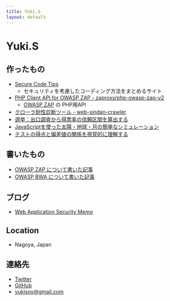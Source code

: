 ```yaml
---
title: Yuki.S
layout: default
---
```



Yuki.S
====

<div class="index" markdown="1">

作ったもの
----

- [Secure Code Tips](http://code4sec.com)
    - セキュリティを考慮したコーディング方法をまとめるサイト
- [PHP Client API for OWASP ZAP - zaproxy/php-owasp-zap-v2](https://packagist.org/packages/zaproxy/php-owasp-zap-v2)
    - [OWASP ZAP](https://www.owasp.org/index.php/OWASP_Zed_Attack_Proxy_Project) の PHP用API
- [クローラ耐性診断ツール - web-sindan-crawler](https://github.com/yukisov/web-sindan-crawler)
- [選挙：出口調査から得票率の信頼区間を算出する](http://misc.pupha.net/confidence_interval.html)
- [JavaScriptを使った太陽・地球・月の簡単なシミュレーション](http://misc.pupha.net/sun_earth_moon/)
- [テストの得点と偏差値の関係を視覚的に理解する](http://misc.pupha.net/deviation_simulation/)

書いたもの
----

- [OWASP ZAP について書いた記事](http://www.pupha.net/owasp-zap/)
- [OWASP BWA について書いた記事](http://www.pupha.net/owasp-bwa/)


ブログ
----

- [Web Application Security Memo](http://www.pupha.net/)


Location
----

- Nagoya, Japan


連絡先
----



-  <a href="https://twitter.com/yukisov" target="_blank"><i class="fa fa-twitter"></i> Twitter</a><br/>
-  <a href="https://github.com/yukisov" target="_blank"><i class="fa fa-github"></i> GitHub</a><br/>
-  <a href="mailto:yukisov@gmail.com"><i class="fa fa-envelope"></i> yukisov@gmail.com</a>



</div>
